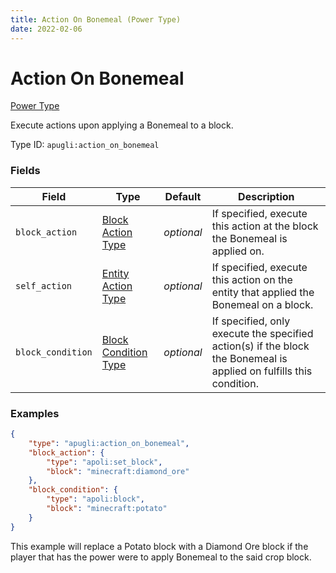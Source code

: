 ```yaml
---
title: Action On Bonemeal (Power Type)
date: 2022-02-06
---
```


# Action On Bonemeal

[Power Type](../power_types.md)

Execute actions upon applying a Bonemeal to a block.

Type ID: `apugli:action_on_bonemeal`


### Fields

Field | Type | Default | Description
------|------|---------|------------
`block_action` | [Block Action Type](https://origins.readthedocs.io/en/latest/types/block_action_types) | *optional* | If specified, execute this action at the block the Bonemeal is applied on.
`self_action` | [Entity Action Type](https://origins.readthedocs.io/en/latest/types/entity_action_types) | *optional* | If specified, execute this action on the entity that applied the Bonemeal on a block.
`block_condition` | [Block Condition Type](https://origins.readthedocs.io/en/latest/types/block_condition_types) | *optional* | If specified, only execute the specified action(s) if the block the Bonemeal is applied on fulfills this condition.


### Examples

```json
{
    "type": "apugli:action_on_bonemeal",
    "block_action": {
        "type": "apoli:set_block",
        "block": "minecraft:diamond_ore"
    },
    "block_condition": {
        "type": "apoli:block",
        "block": "minecraft:potato"
    }
}
```

This example will replace a Potato block with a Diamond Ore block if the player that has the power were to apply Bonemeal to the said crop block.
